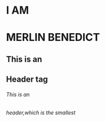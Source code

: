 # I AM <h1>MERLIN BENEDICT</h1>
## This is an <h2>Header tag</h2>
###### This is an <h6> header,which is the smallest</h6>
